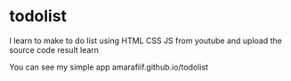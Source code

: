 # todolist
I learn to make to do list using HTML CSS JS from youtube and upload the source code result learn

You can see my simple app amarafiif.github.io/todolist
